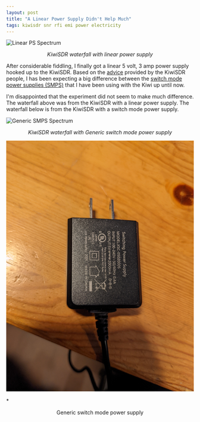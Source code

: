 ```yaml
---
layout: post
title: "A Linear Power Supply Didn't Help Much"
tags: kiwisdr snr rfi emi power electricity
---
```


![Linear PS Spectrum](/assets/img/Site-2022-02-21-13.15.10-HughesLinear.png "Linear PS Spectrum")

*<center>KiwiSDR waterfall with linear power supply</center>*

After considerable fiddling, I finally got a linear 5 volt, 3 amp
power supply hooked up to the KiwiSDR. Based on the
[advice](http://kiwisdr.com/quickstart/index.html#id-noise) provided
by the KiwiSDR people, I has been expecting a big difference between
the [switch mode power supplies
(SMPS)](https://en.wikipedia.org/wiki/Switched-mode_power_supply) that
I have been using with the Kiwi up until now.

I'm disappointed that the experiment did not seem to make much
difference. The waterfall above was from the KiwiSDR with a linear
power supply. The waterfall below is from the KiwiSDR with a switch
mode power supply.

![Generic SMPS Spectrum](/assets/img/Site-2022-02-21-11.30.09-NoName2.png "Generic SMPS Spectrum")

*<center>KiwiSDR waterfall with Generic switch mode power supply</center>*

![Generic SMPS](/assets/img/NoName2PS.jpg "Generic SMPS")

*<center>Generic switch mode power supply</center>
